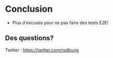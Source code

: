 # Conclusion

- Plus d'excuses pour ne pas faire des tests E2E!

## Des questions?

Twitter : <https://twitter.com/rodbung>
